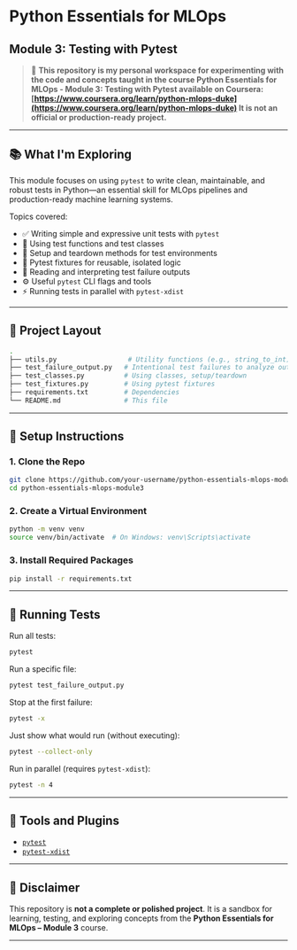 # Python Essentials for MLOps  
## Module 3: Testing with Pytest

> 🧪 **This repository is my personal workspace for experimenting with the code and concepts taught in the course **Python Essentials for MLOps - Module 3: Testing with Pytest** available on Coursera:  
[https://www.coursera.org/learn/python-mlops-duke](https://www.coursera.org/learn/python-mlops-duke) It is not an official or production-ready project.**

---

## 📚 What I'm Exploring

This module focuses on using `pytest` to write clean, maintainable, and robust tests in Python—an essential skill for MLOps pipelines and production-ready machine learning systems.

Topics covered:

- ✅ Writing simple and expressive unit tests with `pytest`
- 🧱 Using test functions and test classes
- 🔁 Setup and teardown methods for test environments
- 🧩 Pytest fixtures for reusable, isolated logic
- 🐞 Reading and interpreting test failure outputs
- ⚙️ Useful `pytest` CLI flags and tools
- ⚡ Running tests in parallel with `pytest-xdist`

---

## 📁 Project Layout

```bash
.
├── utils.py                  # Utility functions (e.g., string_to_int)
├── test_failure_output.py   # Intentional test failures to analyze output
├── test_classes.py          # Using classes, setup/teardown
├── test_fixtures.py         # Using pytest fixtures
├── requirements.txt         # Dependencies
└── README.md                # This file
```

---

## 🚀 Setup Instructions

### 1. Clone the Repo

```bash
git clone https://github.com/your-username/python-essentials-mlops-module3.git
cd python-essentials-mlops-module3
```

### 2. Create a Virtual Environment

```bash
python -m venv venv
source venv/bin/activate  # On Windows: venv\Scripts\activate
```

### 3. Install Required Packages

```bash
pip install -r requirements.txt
```

---

## 🧪 Running Tests

Run all tests:

```bash
pytest
```

Run a specific file:

```bash
pytest test_failure_output.py
```

Stop at the first failure:

```bash
pytest -x
```

Just show what would run (without executing):

```bash
pytest --collect-only
```

Run in parallel (requires `pytest-xdist`):

```bash
pytest -n 4
```

---

## 🔧 Tools and Plugins

- [`pytest`](https://docs.pytest.org/)
- [`pytest-xdist`](https://pypi.org/project/pytest-xdist/)

---

## 📌 Disclaimer

This repository is **not a complete or polished project**. It is a sandbox for learning, testing, and exploring concepts from the **Python Essentials for MLOps – Module 3** course.

---
